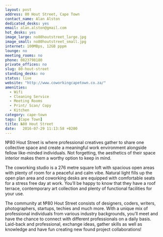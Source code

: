 ```yaml
---
layout: post
address: 80 Hout Street, Cape Town
contact_name: Alan Alston
dedicated_desks: yes
email: alan.alston@gmail.com
hot_desks: yes
image_large: no80houtstreet_large.jpg
image_small: no80houtstreet_small.jpg
internet: 100MBps, 12GB pppm
lounge: no
meeting_rooms: no
phone: 0823798180
private_offices: no
slug: 80-hout-street
standing_desks: no
status: live
website: "http://www.coworkingcapetown.co.za/"
amenities:
  - Wifi
  - Cleaning Service
  - Meeting Rooms
  - Print/ Scan/ Copy
  - Kitchen
category: cape-town
tags: [Cape Town]
title: №80 Hout Street
date:   2016-07-29 11:13:58 +0200
---
```

<p>№80 Hout Street is where professional creatives gather to share one collective space and create a meaningful work environment alongside fellow like-minded individuals. Not forgetting, the aesthetics of their space interior makes them a worthy option to keep in mind.</p>

<p>The coworking studio is a 276 metre square loft with spacious open areas with plenty of room for a peaceful and calm vibe. Natural light fills up the open plan area and coworking desks are equipped with comfortable seats for a stress free day at work. You’ll be happy to know that they have a roof terrace, contemporary art collection and plenty of functional facilities for your use.</p>

<p>The community at №80 Hout Street consists of designers, coders, writers, photographers, startups, techies and much more. With a unique mix of professional individuals from various industry backgrounds, you’ll meet and have the chance to connect with different professionals on a daily basis. Laid-back and professional, exchange ideas, gather skills as well as knowledge and have fun creating new found project collaborations!</p>
